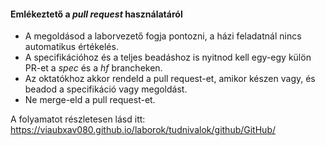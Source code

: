 #### Emlékeztető a _pull request_ használatáról

- A megoldásod a laborvezető fogja pontozni, a házi feladatnál nincs automatikus értékelés.
- A specifikációhoz és a teljes beadáshoz is nyitnod kell egy-egy külön PR-et a *spec* és a *hf* brancheken.
- Az oktatókhoz akkor rendeld a pull request-et, amikor készen vagy, és beadod a specifikáció vagy megoldást.
- Ne merge-eld a pull request-et.

A folyamatot részletesen lásd itt: <https://viaubxav080.github.io/laborok/tudnivalok/github/GitHub/>